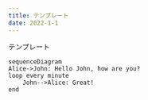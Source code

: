 ```yaml
---
title: テンプレート
date: 2022-1-1
---
```


テンプレート

```mermaid
sequenceDiagram
Alice->John: Hello John, how are you?
loop every minute
    John-->Alice: Great!
end
```